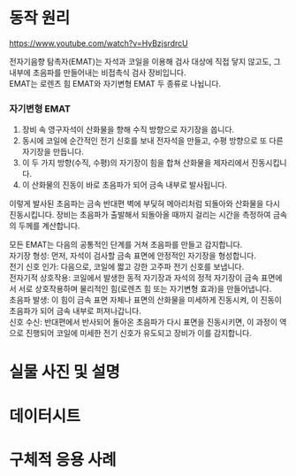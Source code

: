 # 동작 원리  
https://www.youtube.com/watch?v=HyBzjsrdrcU  

전자기음향 탐촉자(EMAT)는 자석과 코일을 이용해 검사 대상에 직접 닿지 않고도, 그 내부에 초음파를 만들어내는 비접촉식 검사 장비입니다.  
EMAT는 로렌츠 힘 EMAT와 자기변형 EMAT 두 종류로 나뉩니다.  

### 자기변형 EMAT
1. 장비 속 영구자석이 산화물을 향해 수직 방향으로 자기장을 쏩니다.  
2. 동시에 코일에 순간적인 전기 신호를 보내 전자석을 만들고, 수평 방향으로 또 다른 자기장을 만듭니다.  
3. 이 두 가지 방향(수직, 수평)의 자기장이 힘을 합쳐 산화물을 제자리에서 진동시킵니다.  
4. 이 산화물의 진동이 바로 초음파가 되어 금속 내부로 발사됩니다.  

이렇게 발사된 초음파는 금속 반대편 벽에 부딪혀 메아리처럼 되돌아와 산화물을 다시 진동시킵니다. 장비는 초음파가 출발해서 되돌아올 때까지 걸리는 시간을 측정하여 금속의 두께를 계산합니다.

모든 EMAT는 다음의 공통적인 단계를 거쳐 초음파를 만들고 감지합니다.  
자기장 형성: 먼저, 자석이 검사할 금속 표면에 안정적인 자기장을 형성합니다.  
전기 신호 인가: 다음으로, 코일에 짧고 강한 고주파 전기 신호를 보냅니다.  
전자기적 상호작용: 코일에서 발생한 동적 자기장과 자석의 정적 자기장이 금속 표면에서 서로 상호작용하며 물리적인 힘(로렌츠 힘 또는 자기변형 효과)을 만들어냅니다.  
초음파 발생: 이 힘이 금속 표면 자체나 표면의 산화물을 미세하게 진동시켜, 이 진동이 초음파가 되어 금속 내부로 퍼져나갑니다.  
신호 수신: 반대편에서 반사되어 돌아온 초음파가 다시 표면을 진동시키면, 이 과정이 역으로 진행되어 코일에 미세한 전기 신호가 유도되고 장비가 이를 감지합니다.  


# 실물 사진 및 설명  

# 데이터시트  

# 구체적 응용 사례  

